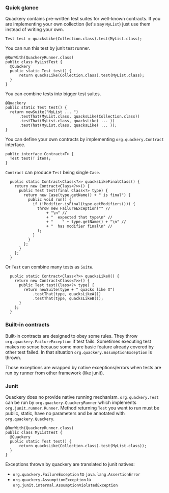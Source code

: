 
### Quick glance

Quackery contains pre-written test suites for well-known contracts.
If you are implementing your own collection (let's say `MyList`)
just use them instead of writing your own.

    Test test = quacksLike(Collection.class).test(MyList.class);

You can run this test by junit test runner.

    @RunWith(QuackeryRunner.class)
    public class MyListTest {
      @Quackery
      public static Test test() {
          return quacksLike(Collection.class).test(MyList.class);
      }
    }

You can combine tests into bigger test suites.

    @Quackery
    public static Test test() {
      return newSuite("MyList ... ")
          .testThat(MyList.class, quacksLike(Collection.class))
          .testThat(MyList.class, quacksLike( ... ))
          .testThat(MyList.class, quacksLike( ... ));
    }

You can define your own contracts by implementing `org.quackery.Contract` interface.

    public interface Contract<T> {
      Test test(T item);
    }

`Contract` can produce `Test` being single `Case`.

      public static Contract<Class<?>> quacksLikeFinalClass() {
        return new Contract<Class<?>>() {
          public Test test(final Class<?> type) {
            return new Case(type.getName() + " is final") {
              public void run() {
                if (!Modifier.isFinal(type.getModifiers())) {
                  throw new FailureException("" //
                      + "\n" //
                      + "  expected that type\n" //
                      + "    " + type.getName() + "\n" //
                      + "  has modifier final\n" //
                  );
                }
              }
            };
          }
        };
      }

Or `Test` can combine many tests as `Suite`.

      public static Contract<Class<?>> quacksLikeX() {
        return new Contract<Class<?>>() {
          public Test test(Class<?> type) {
            return newSuite(type + " quacks like X")
                .testThat(type, quacksLikeA())
                .testThat(type, quacksLikeB());
          }
        };
      }

### Built-in contracts

Built-in contracts are designed to obey some rules.
They throw `org.quackery.FailureException` if test fails.
Sometimes executing test makes no sense because some more basic feature already covered by other test failed.
In that situation `org.quackery.AssumptionException` is thrown.

Those exceptions are wrapped by native exceptions/errors
when tests are run by runner from other framework (like junit).

### Junit

Quackery does no provide native running mechanism.
`org.quackery.Test` can be run by `org.quackery.QuackeryRunner` which implements `org.junit.runner.Runner`.
Method returning `Test` you want to run must be public, static, have no parameters and be annotated with `org.quackery.Quackery`.

    @RunWith(QuackeryRunner.class)
    public class MyListTest {
      @Quackery
      public static Test test() {
          return quacksLike(Collection.class).test(MyList.class));
      }
    }

Exceptions thrown by quackery are translated to junit natives:
  - `org.quackery.FailureException` to `java.lang.AssertionError`
  - `org.quackery.AssumptionException` to `org.junit.internal.AssumptionViolatedException`
